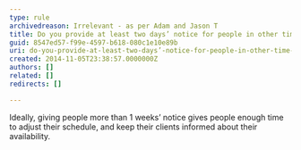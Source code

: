 ```yaml
---
type: rule
archivedreason: Irrelevant - as per Adam and Jason T
title: Do you provide at least two days’ notice for people in other time zones?
guid: 8547ed57-f99e-4597-b618-080c1e10e89b
uri: do-you-provide-at-least-two-days’-notice-for-people-in-other-time-zones
created: 2014-11-05T23:38:57.0000000Z
authors: []
related: []
redirects: []

---
```


Ideally, giving people more than 1 weeks’ notice gives people enough time to adjust their schedule, and keep their clients informed about their availability.

<!--endintro-->
